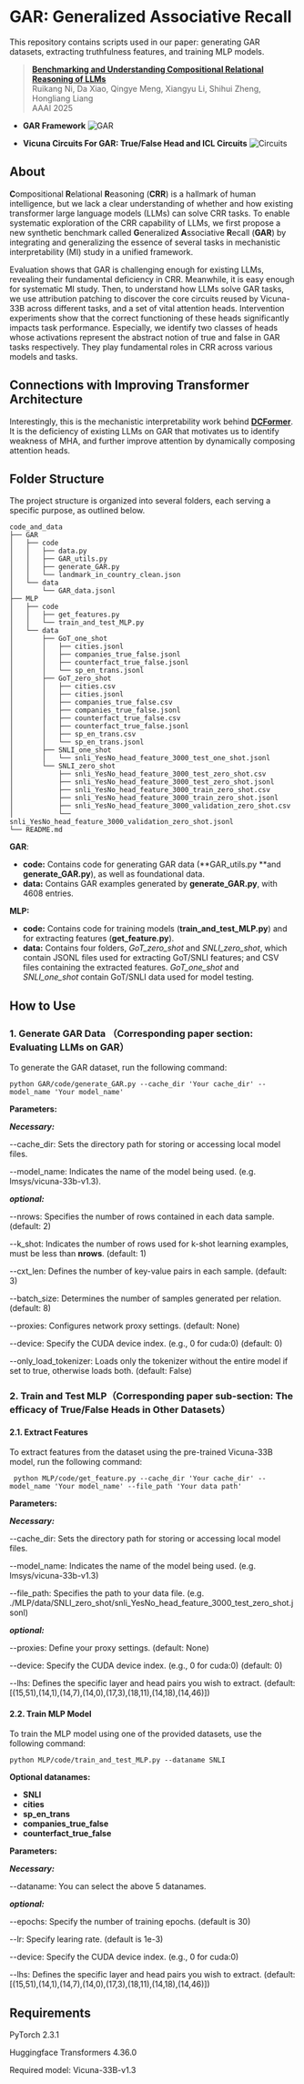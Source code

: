 # GAR: <strong>G</strong>eneralized <strong></strong>Associative <strong>R</strong>ecall

This repository contains scripts used in our paper: generating GAR datasets, extracting truthfulness features, and training MLP models.

> [**Benchmarking and Understanding Compositional Relational Reasoning of LLMs**](https://arxiv.org/abs/2412.12841)\
> Ruikang Ni, Da Xiao, Qingye Meng, Xiangyu Li, Shihui Zheng, Hongliang Liang\
> AAAI 2025 

- **GAR Framework**
![GAR](assets/GAR_framework.jpg "GAR")

- **Vicuna Circuits For GAR: True/False Head and ICL Circuits**
![Circuits](assets/vicuna_circuits.jpg "Circuits")

## About

<strong>C</strong>ompositional <strong>R</strong>elational <strong>R</strong>easoning (<strong>CRR</strong>) is a hallmark of human intelligence, but we lack a clear understanding of whether and how existing transformer large language models (LLMs) can solve CRR tasks. To enable systematic exploration of the CRR capability of LLMs, we first propose a new synthetic benchmark called <strong>G</strong>eneralized <strong>A</strong>ssociative <strong>R</strong>ecall (<strong>GAR</strong>) by integrating and generalizing the essence of several tasks in mechanistic interpretability (MI) study in a unified framework. 

Evaluation shows that GAR is challenging enough for existing LLMs, revealing their fundamental deficiency in CRR. Meanwhile, it is easy enough for systematic MI study. Then, to understand how LLMs solve GAR tasks, we use attribution patching to discover the core circuits reused by Vicuna-33B across different tasks, and a set of vital attention heads. Intervention experiments show that the correct functioning of these heads significantly impacts task performance. Especially, we identify two classes of heads whose activations represent the abstract notion of true and false in GAR tasks respectively. They play fundamental roles in CRR across various models and tasks.

## Connections with Improving Transformer Architecture

Interestingly, this is the mechanistic interpretability work behind [**DCFormer**](https://arxiv.org/abs/2405.08553). It is the deficiency of existing LLMs on GAR that motivates us to identify weakness of MHA, and further improve attention by dynamically composing attention heads. 

## Folder Structure

The project structure is organized into several folders, each serving a specific purpose, as outlined below.

```
code_and_data
├── GAR
│   ├── code
│   │   ├── data.py
│   │   ├── GAR_utils.py
│   │   ├── generate_GAR.py
│   │   └── landmark_in_country_clean.json
│   └── data
│       └── GAR_data.jsonl
├── MLP
│   ├── code
│   │   ├── get_features.py
│   │   └── train_and_test_MLP.py
│   └── data
│       ├── GoT_one_shot
│       │   ├── cities.jsonl
│       │   ├── companies_true_false.jsonl
│       │   ├── counterfact_true_false.jsonl
│       │   └── sp_en_trans.jsonl
│       ├── GoT_zero_shot
│       │   ├── cities.csv
│       │   ├── cities.jsonl
│       │   ├── companies_true_false.csv
│       │   ├── companies_true_false.jsonl
│       │   ├── counterfact_true_false.csv
│       │   ├── counterfact_true_false.jsonl
│       │   ├── sp_en_trans.csv
│       │   └── sp_en_trans.jsonl
│       ├── SNLI_one_shot
│       │   └── snli_YesNo_head_feature_3000_test_one_shot.jsonl
│       └── SNLI_zero_shot
│           ├── snli_YesNo_head_feature_3000_test_zero_shot.csv
│           ├── snli_YesNo_head_feature_3000_test_zero_shot.jsonl
│           ├── snli_YesNo_head_feature_3000_train_zero_shot.csv
│           ├── snli_YesNo_head_feature_3000_train_zero_shot.jsonl
│           ├── snli_YesNo_head_feature_3000_validation_zero_shot.csv
│           └── snli_YesNo_head_feature_3000_validation_zero_shot.jsonl
└── README.md
```

**GAR**: 

- **code:**  Contains code for generating GAR data (**GAR_utils.py **and **generate_GAR.py**),  as well as foundational data.
- **data:**  Contains GAR examples generated by **generate_GAR.py**,  with 4608 entries.

**MLP:**

- **code:**  Contains code for training models (**train_and_test_MLP.py**) and for extracting features (**get_feature.py**).
- **data:**  Contains four folders,  *GoT_zero_shot* and *SNLI_zero_shot*, which contain JSONL files used for extracting GoT/SNLI features; and CSV files containing the extracted features. *GoT_one_shot* and *SNLI_one_shot* contain GoT/SNLI data used for model testing.

## How to Use

### 1. Generate GAR Data （Corresponding paper section: Evaluating LLMs on GAR）

To generate the GAR dataset, run the following command:

```
python GAR/code/generate_GAR.py --cache_dir 'Your cache_dir' --model_name 'Your model_name'
```

**Parameters:**

***Necessary:***

--cache_dir:  Sets the directory path for storing or accessing local model files.

--model_name:  Indicates the name of the model being used.  (e.g.  lmsys/vicuna-33b-v1.3).

***optional:***

--nrows:  Specifies the number of rows contained in each data sample.  (default: 2)

--k_shot:  Indicates the number of rows used for k-shot learning examples, must be less than **nrows**.   (default: 1)

--cxt_len:  Defines the number of key-value pairs in each sample.  (default: 3)

--batch_size:  Determines the number of samples generated per relation.  (default: 8)

--proxies:  Configures network proxy settings. (default: None)

--device:  Specify the CUDA device index. (e.g., 0 for cuda:0) (default: 0)

--only_load_tokenizer:  Loads only the tokenizer without the entire model if set to true, otherwise loads both.   (default: False)

### 2. Train and Test MLP（Corresponding paper sub-section: The efficacy of True/False Heads in Other Datasets）

#### 2.1. Extract Features

To extract features from the dataset using the pre-trained Vicuna-33B model, run the following command:

```
 python MLP/code/get_feature.py --cache_dir 'Your cache_dir' --model_name 'Your model_name' --file_path 'Your data path'
```

**Parameters:**

***Necessary:***

--cache_dir:  Sets the directory path for storing or accessing local model files. 

--model_name:  Indicates the name of the model being used. (e.g. lmsys/vicuna-33b-v1.3) 

--file_path:  Specifies the path to your data file. (e.g.    ./MLP/data/SNLI_zero_shot/snli_YesNo_head_feature_3000_test_zero_shot.jsonl)

***optional:***

--proxies:  Define your proxy settings.  (default: None)

--device:  Specify the CUDA device index. (e.g., 0 for cuda:0)  (default: 0)

--lhs:  Defines the specific layer and head pairs you wish to extract. (default: [(15,51),(14,1),(14,7),(14,0),(17,3),(18,11),(14,18),(14,46)])

#### 2.2. Train MLP Model

To train the MLP model using one of the provided datasets, use the following command:

```
python MLP/code/train_and_test_MLP.py --dataname SNLI
```

**Optional datanames:**

- **SNLI**
- **cities**
- **sp_en_trans**
- **companies_true_false**
- **counterfact_true_false**

**Parameters:**

***Necessary:***

--dataname:  You can select the above 5 datanames.

***optional:***

--epochs:  Specify the number of training epochs. (default is 30)

--lr:  Specify  learing rate. (default is 1e-3)

--device:  Specify the CUDA device index. (e.g., 0 for cuda:0)

--lhs:  Defines the specific layer and head pairs you wish to extract. (default: [(15,51),(14,1),(14,7),(14,0),(17,3),(18,11),(14,18),(14,46)])



## Requirements

PyTorch 2.3.1

Huggingface Transformers 4.36.0

Required model: Vicuna-33B-v1.3

